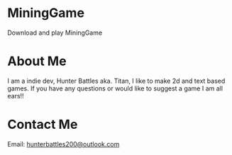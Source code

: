 # MiningGame
Download and play MiningGame

# About Me
I am a indie dev, Hunter Battles aka. Titan, I like to make 2d and text based games. If you have any questions or would like to suggest a game I am all ears!! 

# Contact Me
Email: hunterbattles200@outlook.com
